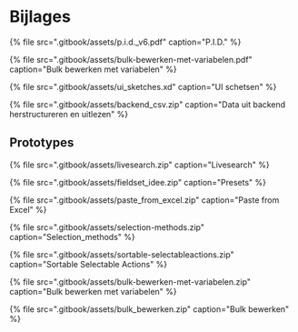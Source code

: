 # Bijlages

{% file src=".gitbook/assets/p.i.d.\_v6.pdf" caption="P.I.D." %}

{% file src=".gitbook/assets/bulk-bewerken-met-variabelen.pdf" caption="Bulk bewerken met variabelen" %}

{% file src=".gitbook/assets/ui\_sketches.xd" caption="UI schetsen" %}

{% file src=".gitbook/assets/backend\_csv.zip" caption="Data uit backend herstructureren en uitlezen" %}

## Prototypes

{% file src=".gitbook/assets/livesearch.zip" caption="Livesearch" %}

{% file src=".gitbook/assets/fieldset\_idee.zip" caption="Presets" %}

{% file src=".gitbook/assets/paste\_from\_excel.zip" caption="Paste from Excel" %}

{% file src=".gitbook/assets/selection-methods.zip" caption="Selection\_methods" %}

{% file src=".gitbook/assets/sortable-selectableactions.zip" caption="Sortable Selectable Actions" %}

{% file src=".gitbook/assets/bulk-bewerken-met-variabelen.zip" caption="Bulk bewerken met variabelen" %}

{% file src=".gitbook/assets/bulk\_bewerken.zip" caption="Bulk bewerken" %}

